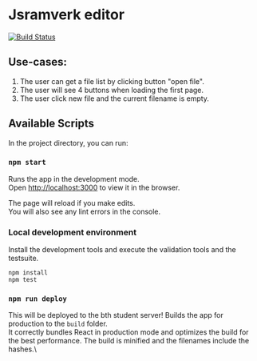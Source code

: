 # Jsramverk editor
[![Build Status](https://app.travis-ci.com/ejessyp/jseditor.svg?branch=main)](https://app.travis-ci.com/ejessyp/jseditor)

## Use-cases:
1. The user can get a file list by clicking button "open file".
2. The user will see 4 buttons when loading the first page.
3. The user click new file and the current filename is empty.

## Available Scripts

In the project directory, you can run:

### `npm start`

Runs the app in the development mode.\
Open [http://localhost:3000](http://localhost:3000) to view it in the browser.

The page will reload if you make edits.\
You will also see any lint errors in the console.

### Local development environment

Install the development tools and execute the validation tools and the testsuite.

    npm install
    npm test


### `npm run deploy`

This will be deployed to the bth student server!
Builds the app for production to the `build` folder.\
It correctly bundles React in production mode and optimizes the build for the best performance.
The build is minified and the filenames include the hashes.\
